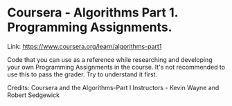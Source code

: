 # Coursera - Algorithms Part 1. Programming Assignments.

Link: https://www.coursera.org/learn/algorithms-part1

Code that you can use as a reference while researching and developing your own Programming Assignments in the course. It's not recommended to use this to pass the grader. Try to understand it first.

Credits: Coursera and the Algorithms-Part I Instructors - Kevin Wayne and Robert Sedgewick
